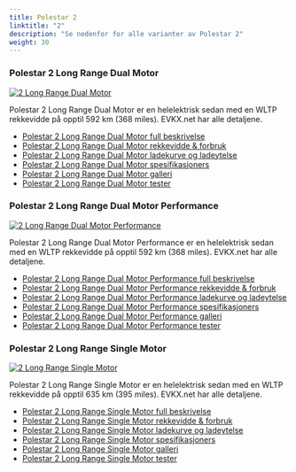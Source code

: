 ```yaml
---
title: Polestar 2
linktitle: "2"
description: "Se nedenfor for alle varianter av Polestar 2"
weight: 30
---
```

### Polestar 2 Long Range Dual Motor

<a href="2_long_range_dual_motor/"><img src="https://media.evkx.net/multimedia/models/polestar/2/2_long_range_dual_motor/main_1_st.jpg" class="img-fluid" alt="2 Long Range Dual Motor" ></a>

Polestar 2 Long Range Dual Motor er en helelektrisk sedan med en WLTP rekkevidde på opptil 592 km (368 miles). EVKX.net har alle detaljene. 

- [Polestar 2 Long Range Dual Motor full beskrivelse](2_long_range_dual_motor/)
- [Polestar 2 Long Range Dual Motor rekkevidde & forbruk](2_long_range_dual_motor/rangeandconsumption)
- [Polestar 2 Long Range Dual Motor ladekurve og ladeytelse](2_long_range_dual_motor/chargingcurve)
- [Polestar 2 Long Range Dual Motor spesifikasjoners](2_long_range_dual_motor/specifications)
- [Polestar 2 Long Range Dual Motor galleri](2_long_range_dual_motor/gallery)
- [Polestar 2 Long Range Dual Motor tester](2_long_range_dual_motor/reviews)

### Polestar 2 Long Range Dual Motor Performance

<a href="2_long_range_dual_motor_performance/"><img src="https://media.evkx.net/multimedia/models/polestar/2/2_long_range_dual_motor_performance/main_1_st.jpg" class="img-fluid" alt="2 Long Range Dual Motor Performance" ></a>

Polestar 2 Long Range Dual Motor Performance er en helelektrisk sedan med en WLTP rekkevidde på opptil 592 km (368 miles). EVKX.net har alle detaljene. 

- [Polestar 2 Long Range Dual Motor Performance full beskrivelse](2_long_range_dual_motor_performance/)
- [Polestar 2 Long Range Dual Motor Performance rekkevidde & forbruk](2_long_range_dual_motor_performance/rangeandconsumption)
- [Polestar 2 Long Range Dual Motor Performance ladekurve og ladeytelse](2_long_range_dual_motor_performance/chargingcurve)
- [Polestar 2 Long Range Dual Motor Performance spesifikasjoners](2_long_range_dual_motor_performance/specifications)
- [Polestar 2 Long Range Dual Motor Performance galleri](2_long_range_dual_motor_performance/gallery)
- [Polestar 2 Long Range Dual Motor Performance tester](2_long_range_dual_motor_performance/reviews)

### Polestar 2 Long Range Single Motor

<a href="2_long_range_single_motor/"><img src="https://media.evkx.net/multimedia/models/polestar/2/2_long_range_single_motor/main_1_st.jpg" class="img-fluid" alt="2 Long Range Single Motor" ></a>

Polestar 2 Long Range Single Motor er en helelektrisk sedan med en WLTP rekkevidde på opptil 635 km (395 miles). EVKX.net har alle detaljene. 

- [Polestar 2 Long Range Single Motor full beskrivelse](2_long_range_single_motor/)
- [Polestar 2 Long Range Single Motor rekkevidde & forbruk](2_long_range_single_motor/rangeandconsumption)
- [Polestar 2 Long Range Single Motor ladekurve og ladeytelse](2_long_range_single_motor/chargingcurve)
- [Polestar 2 Long Range Single Motor spesifikasjoners](2_long_range_single_motor/specifications)
- [Polestar 2 Long Range Single Motor galleri](2_long_range_single_motor/gallery)
- [Polestar 2 Long Range Single Motor tester](2_long_range_single_motor/reviews)

